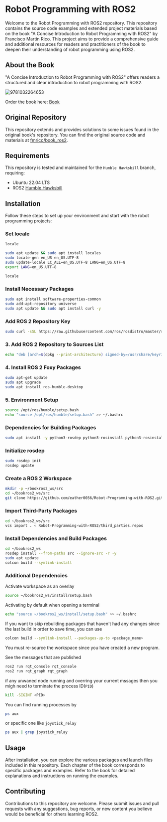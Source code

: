 # Robot Programming with ROS2

Welcome to the Robot Programming with ROS2 repository. This repository contains the source code examples and extended project materials based on the book "A Concise Introduction to Robot Programming with ROS2" by Francisco Martín Rico. This project aims to provide a comprehensive guide and additional resources for readers and practitioners of the book to deepen their understanding of robot programming using ROS2.

## About the Book

"A Concise Introduction to Robot Programming with ROS2" offers readers a structured and clear introduction to robot programming with ROS2.

![9781032264653](https://user-images.githubusercontent.com/3810011/183239477-c98ee6a0-332f-40d2-b368-08a1383747e6.jpg)



Order the book here: [Book](https://www.routledge.com/A-Concise-Introduction-to-Robot-Programming-with-ROS2/Rico/p/book/9781032264653#:~:text=A%20Concise%20Introduction%20to%20Robot%20Programming%20with%20ROS2%20provides%20the,the%20new%20version%20of%20ROS.)

## Original Repository

This repository extends and provides solutions to some issues found in the original book's repository. You can find the original source code and materials at [fmrico/book_ros2](https://github.com/fmrico/book_ros2/tree/main?tab=readme-ov-file).

## Requirements

This repository is tested and maintained for the `Humble Hawksbill` branch, requiring:

- Ubuntu 22.04 LTS
- ROS2 [Humble Hawksbill](https://docs.ros.org/en/humble/Installation/Ubuntu-Install-Debians.html)

## Installation

Follow these steps to set up your environment and start with the robot programming projects:

### Set locale
```bash
locale

sudo apt update && sudo apt install locales
sudo locale-gen en_US en_US.UTF-8
sudo update-locale LC_ALL=en_US.UTF-8 LANG=en_US.UTF-8
export LANG=en_US.UTF-8

locale
```
### Install Necessary Packages

```bash
sudo apt install software-properties-common
sudo add-apt-repository universe
sudo apt update && sudo apt install curl -y
```

### Add ROS 2 Repository Key

```bash
sudo curl -sSL https://raw.githubusercontent.com/ros/rosdistro/master/ros.key -o /usr/share/keyrings/ros-archive-keyring.gpg
```

### 3. Add ROS 2 Repository to Sources List

```bash
echo "deb [arch=$(dpkg --print-architecture) signed-by=/usr/share/keyrings/ros-archive-keyring.gpg] http://packages.ros.org/ros2/ubuntu $(. /etc/os-release && echo $UBUNTU_CODENAME) main" | sudo tee /etc/apt/sources.list.d/ros2.list > /dev/null
```

### 4. Install ROS 2 Foxy Packages

```bash
sudo apt-get update
sudo apt upgrade
sudo apt install ros-humble-desktop
```

### 5. Environment Setup

```bash
source /opt/ros/humble/setup.bash
echo "source /opt/ros/humble/setup.bash" >> ~/.bashrc
```
### Dependencies for Building Packages
```bash
sudo apt install -y python3-rosdep python3-rosinstall python3-rosinstall-generator python3-wstool build-essential python3-vcstool python3-colcon-common-extensions
```
### Initialize rosdep

```bash
sudo rosdep init
rosdep update
```

### Create a ROS 2 Workspace

```bash
mkdir -p ~/bookros2_ws/src
cd ~/bookros2_ws/src
git clone https://github.com/eather0056/Robot-Programming-with-ROS2.git
```
<!-- git clone -b foxy-devel https://github.com/fmrico/bookros2.git -->

### Import Third-Party Packages

```bash
cd ~/bookros2_ws/src
vcs import . < Robot-Programming-with-ROS2/third_parties.repos
```

### Install Dependencies and Build Packages

```bash
cd ~/bookros2_ws
rosdep install --from-paths src --ignore-src -r -y
sudo apt update
colcon build --symlink-install
```

### Additional Dependencies

Activate workspace as an overlay

```bash
source ~/bookros2_ws/install/setup.bash
```
Activating by default when opening a terminal

```bash
echo "source ~/bookros2_ws/install/setup.bash" >> ~/.bashrc
```

If you want to skip rebuilding packages that haven't had any changes since the last build in order to save time, you can use

```bash
colcon build --symlink-install --packages-up-to <package_name>
```
You must re-source the workspace since you have created a new program.

See the messages that are published
```bash
ros2 run rqt_console rqt_console
ros2 run rqt_graph rqt_graph
```

if any unwaned node running and overring your current mssages then you migh need to terminate the process ID(`PID`)
```bash
kill -SIGINT <PID>
```
You can find running processes by
```bash
ps aux
```
or specific one like `joystick_relay`
```bash
ps aux | grep joystick_relay
```
## Usage

After installation, you can explore the various packages and launch files included in this repository. Each chapter of the book corresponds to specific packages and examples. Refer to the book for detailed explanations and instructions on running the examples.

## Contributing

Contributions to this repository are welcome. Please submit issues and pull requests with any suggestions, bug reports, or new content you believe would be beneficial for others learning ROS2.
